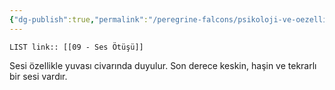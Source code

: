 ```yaml
---
{"dg-publish":true,"permalink":"/peregrine-falcons/psikoloji-ve-oezellikleri/09-ses-oetuesue/"}
---
```


`LIST link:: [[09 - Ses Ötüşü]] `

Sesi özellikle yuvası civarında duyulur. Son derece keskin, haşin ve tekrarlı bir sesi vardır.